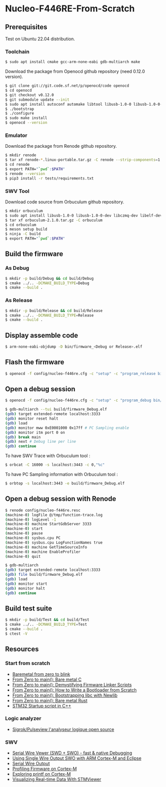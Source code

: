 # Nucleo-F446RE-From-Scratch
## Prerequisites
Test on Ubuntu 22.04 distribution.
### Toolchain
```bash
$ sudo apt install cmake gcc-arm-none-eabi gdb-multiarch make
```
Download the package from Openocd github repository (need 0.12.0 version).
```bash
$ git clone git://git.code.sf.net/p/openocd/code openocd
$ cd openocd
$ git checkout v0.12.0
$ git submodule update --init
$ sudo apt install autoconf automake libtool libusb-1.0-0 libusb-1.0-0-dev make pkg-config texinfo
$ ./bootstrap
$ ./configure
$ sudo make install
$ openocd --version
```
### Emulator
Download the package from Renode github repository.
```bash
$ mkdir renode
$ tar xf renode-*.linux-portable.tar.gz -C renode --strip-components=1
$ cd renode
$ export PATH="`pwd`:$PATH"
$ renode --version
$ pip3 install -r tests/requirements.txt
```
### SWV Tool
Download code source from Orbuculum github repository.
```bash
$ mkdir orbuculum
$ sudo apt install libusb-1.0-0 libusb-1.0-0-dev libczmq-dev libelf-dev libcapstone-dev libsdl2-2.0-0 libsdl2-dev libncurses-dev meson ncurses-base ninja-build pkg-config
$ tar xf orbuculum-2.1.0.tar.gz -C orbuculum
$ cd orbuculum
$ meson setup build
$ ninja -C build
$ export PATH="`pwd`:$PATH"
```
## Build the firmware
### As Debug
```bash
$ mkdir -p build/Debug && cd build/Debug
$ cmake ../.. -DCMAKE_BUILD_TYPE=Debug
$ cmake --build .
```
### As Release
```bash
$ mkdir -p build/Release && cd build/Release
$ cmake ../.. -DCMAKE_BUILD_TYPE=Release
$ cmake --build .
```
## Display assemble code
```bash
$ arm-none-eabi-objdump -D bin/firmware_<Debug or Release>.elf
```
## Flash the firmware
```bash
$ openocd -f config/nucleo-f446re.cfg -c "setup" -c "program_release bin/firmware_<Debug or release>.elf"
```
## Open a debug session
```bash
$ openocd -f config/nucleo-f446re.cfg -c "setup" -c "program_debug bin/firmware_Debug.elf"
```
```bash
$ gdb-multiarch --tui build/firmware_Debug.elf
(gdb) target extended-remote localhost:3333
(gdb) monitor reset halt
(gdb) load
(gdb) monitor mww 0xE0001000 0x17ff # PC Sampling enable
(gdb) monitor itm port 0 on
(gdb) break main
(gdb) next # Debug line per line
(gdb) continue
```
To have SWV Trace with Orbuculum tool :
```bash
$ orbcat -C 16000 -s localhost:3443 -c 0,"%c"
```
To have PC Sampling information with Orbuculum tool :
```bash
$ orbtop -s localhost:3443 -e build/firmware_Debug.elf
```
## Open a debug session with Renode
```bash
$ renode config/nucleo-f446re.resc
(machine-0) logFile @/tmp/function-trace.log
(machine-0) logLevel -1
(machine-0) machine StartGdbServer 3333
(machine-0) start
(machine-0) pause
(machine-0) sysbus.cpu PC
(machine-0) sysbus.cpu LogFunctionNames true
(machine-0) machine GetTimeSourceInfo
(machine-0) machine EnableProfiler
(machine-0) quit
```
```bash
$ gdb-multiarch
(gdb) target extended-remote localhost:3333
(gdb) file build/firmware_Debug.elf
(gdb) load
(gdb) monitor start
(gdb) monitor halt
(gdb) continue
```
## Build test suite
```bash
$ mkdir -p build/Test && cd build/Test
$ cmake ../.. -DCMAKE_BUILD_TYPE=Test
$ cmake --build .
$ ctest -V
```
## Resources
### Start from scratch
- [Baremetal from zero to blink](https://www.linuxembedded.fr/2021/02/bare-metal-from-zero-to-blink)
- [From Zero to main(): Bare metal C](https://interrupt.memfault.com/blog/zero-to-main-1)
- [From Zero to main(): Demystifying Firmware Linker Scripts](https://interrupt.memfault.com/blog/how-to-write-linker-scripts-for-firmware)
- [From Zero to main(): How to Write a Bootloader from Scratch](https://interrupt.memfault.com/blog/how-to-write-a-bootloader-from-scratch)
- [From Zero to main(): Bootstrapping libc with Newlib](https://interrupt.memfault.com/blog/boostrapping-libc-with-newlib#from-zero-to-main-bootstrapping-libc-with-newlib)
- [From Zero to main(): Bare metal Rust](https://interrupt.memfault.com/blog/zero-to-main-rust-1)
- [STM32 Startup script in C++](https://medium.com/@csrohit/stm32-startup-script-in-c-b01e47c55179)
### Logic analyzer
- [Sigrok/Pulseview l'analyseur logique open source](https://linuxembedded.fr/2014/10/sigrokpulseview-lanalyseur-logique-open-source)
### SWV
- [Serial Wire Vewer (SWD + SWO) - fast & native Debugging](https://www.codeinsideout.com/blog/stm32/swv)
- [Using Single Wire Output SWO with ARM Cortex-M and Eclipse](https://mcuoneclipse.com/2016/10/17/tutorial-using-single-wire-output-swo-with-arm-cortex-m-and-eclipse)
- [Serial Wire Output](https://black-magic.org/usage/swo.html)
- [Profiling Firmware on Cortex-M](https://interrupt.memfault.com/blog/profiling-firmware-on-cortex-m)
- [Exploring printf on Cortex-M](https://interrupt.memfault.com/blog/printf-on-embedded)
- [Visualizing Real-time Data With STMViewer](https://interrupt.memfault.com/blog/stm-viewer-debug)
